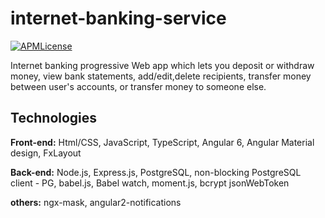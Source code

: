 # internet-banking-service

[![APMLicense](https://img.shields.io/apm/l/:package.svg)](https://github.com/grynyk/internet-banking-service)


Internet banking progressive Web app which lets you deposit or withdraw money, view bank statements, add/edit,delete recipients, transfer money between user's accounts, or transfer money to someone else.

## Technologies

**Front-end:** Html/CSS, JavaScript, TypeScript, Angular 6, Angular Material design, FxLayout

**Back-end:** Node.js, Express.js, PostgreSQL, non-blocking PostgreSQL client - PG, babel.js, Babel watch, moment.js, bcrypt jsonWebToken

**others:** ngx-mask, angular2-notifications
